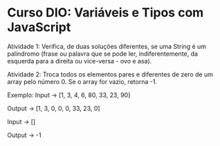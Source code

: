 # Curso DIO: Variáveis e Tipos com JavaScript
Atividade 1: Verifica, de duas soluções diferentes, se uma String é um palíndromo (frase ou palavra que se pode ler, indiferentemente, da esquerda para a direita ou vice-versa - ovo e asa).

Atividade 2: Troca todos os elementos pares e diferentes de zero de um array pelo número 0. Se o array for vazio, retorna -1.

Exemplo: Input -> [1, 3, 4, 6, 80, 33, 23, 90]

Output -> [1, 3, 0, 0, 0, 33, 23, 0]

Input -> []

Output -> -1
